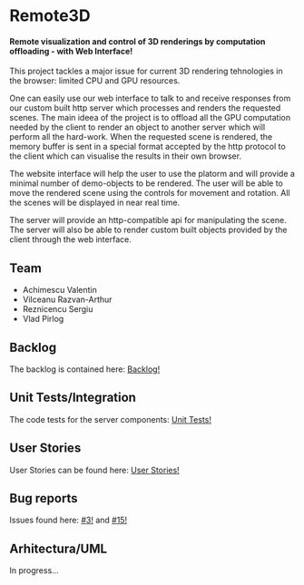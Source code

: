 # Remote3D
#### Remote visualization and control of 3D renderings by computation offloading - with Web Interface!
This project tackles a major issue for current 3D rendering tehnologies in the browser: limited CPU and GPU resources. 

One can easily use our web interface to talk to and receive responses from our custom built http server which processes and renders the requested scenes.
The main ideea of the project is to offload all the GPU computation needed by the client to render an object to another server which will perform all the hard-work. When the requested scene is rendered, the memory buffer is sent in a special format accepted by the http protocol to the client which can visualise the results in their own browser.

The website interface will help the user to use the platorm and will provide a minimal number of demo-objects to be rendered. The user will be able to move the rendered scene using the controls for movement and rotation. All the scenes will be displayed in near real time.

The server will provide an http-compatible api for manipulating the scene. The server will also be able to render custom built objects provided by the client through the web interface.

## Team
- Achimescu Valentin
- Vilceanu Razvan-Arthur
- Reznicencu Sergiu
- Vlad Pirlog

## Backlog
The backlog is contained here: [Backlog!](https://github.com/AntonVonDelta/MDSProiect/projects/)

## Unit Tests/Integration
The code tests for the server components: [Unit Tests!](https://github.com/AntonVonDelta/MDSProiect/tree/master/Server/3DServer/CodeTests)

## User Stories
User Stories can be found here: [User Stories!](https://github.com/AntonVonDelta/MDSProiect/blob/master/User%20Stories.txt)

## Bug reports
Issues found here: [#3!](https://github.com/AntonVonDelta/MDSProiect/issues/3) and [#15!](https://github.com/AntonVonDelta/MDSProiect/issues/15)

## Arhitectura/UML
In progress...
